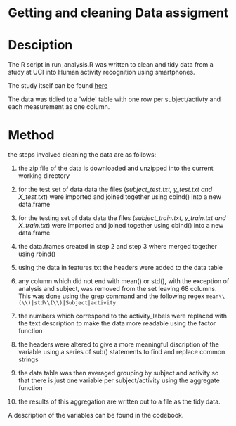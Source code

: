 Getting and cleaning Data assigment
===================================

# Desciption

The R script in run_analysis.R was written to clean and tidy data from a study at UCI into Human activity recognition using smartphones.

The study itself can be found [here](http://archive.ics.uci.edu/ml/datasets/Human+Activity+Recognition+Using+Smartphones)

The data was tidied to a 'wide' table with one row per subject/activty and each measurement as one column.

# Method

the steps involved cleaning the data are as follows:

1. the zip file of the data is downloaded and unzipped into the current working directory

2. for the test set of data data the files (*subject_test.txt, y_test.txt and X_test.txt*) were imported and joined together using cbind() into a new data.frame

3. for the testing set of data data the files (*subject_train.txt, y_train.txt and X_train.txt*) were imported and joined together using cbind() into a new data.frame

4. the data.frames created in step 2 and step 3 where merged together using rbind()

5. using the data in features.txt the headers were added to the data table

6. any column which did not end with mean() or std(), with the exception of analysis and subject, was removed from the set leaving 68 columns. This was done using the grep command and the following regex `mean\\(\\)|std\\(\\)|Subject|activity`

7. the numbers which correspond to the activity_labels were replaced with the text description to make the data more readable using the factor function

8. the headers were altered to give a more meaningful discription of the variable using a series of sub() statements to find and replace common strings

9. the data table was then averaged grouping by subject and activity so that there is just one variable per subject/activity using the aggregate function

10. the results of this aggregation are written out to a file as the tidy data. 

A description of the variables can be found in the codebook.